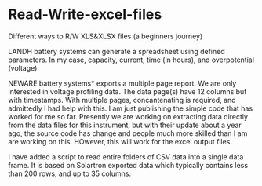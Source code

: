 # Read-Write-excel-files
Different ways to R/W XLS&amp;XLSX files (a beginners journey)

LANDH battery systems can generate a spreadsheet using defined parameters. In my case, capacity, current, time (in  hours), and overpotential (voltage)

NEWARE battery systems*  exports a multiple page report.  We are only interested in voltage profiling data.  The data page(s) have 12 columns but with timestamps.  With multiple pages, concantenating is required, and admittedly I had help with this.  I am just publishing the simple code that has worked for me so far.    Presently we are working on extracting data directly from the data files for this instrument, but with their update about a year ago, the source code has change and people much more skilled than I am are working on this.   HOwever, this will work for the excel output files.

I have added a script to read entire folders of CSV data into a single data frame.  It is based on Solartron exported data which typically contains less than 200 rows, and up to 35 columns.
